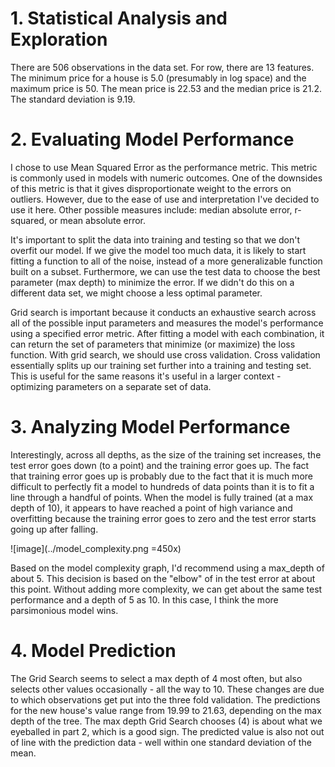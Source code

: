 # 1. Statistical Analysis and Exploration

There are 506 observations in the data set. For row, there are 13 features. The minimum price for a house is 5.0 (presumably in log space) and the maximum price is 50. The mean price is 22.53 and the median price is 21.2. The standard deviation is 9.19.

# 2. Evaluating Model Performance
I chose to use Mean Squared Error as the performance metric. This metric is commonly used in models with numeric outcomes. One of the downsides of this metric is that it gives disproportionate weight to the errors on outliers. However, due to the ease of use and interpretation I've decided to use it here. Other possible measures include:  median absolute error, r-squared, or mean absolute error.

It's important to split the data into training and testing so that we don't overfit our model. If we give the model too much data, it is likely to start fitting a function to all of the noise, instead of a more generalizable function built on a subset. Furthermore, we can use the test data to choose the best parameter (max depth) to minimize the error. If we didn't do this on a different data set, we might choose a less optimal parameter.

Grid search is important because it conducts an exhaustive search across all of the possible input parameters and measures the model's performance using a specified error metric. After fitting a model with each combination, it can return the set of parameters that minimize (or maximize) the loss function. With grid search, we should use cross validation. Cross validation essentially splits up our training set further into a training and testing set. This is useful for the same reasons it's useful in a larger context - optimizing parameters on a separate set of data.

# 3. Analyzing Model Performance
Interestingly, across all depths, as the size of the training set increases, the test error goes down (to a point) and the training error goes up. The fact that training error goes up is probably due to the fact that it is much more difficult to perfectly fit a model to hundreds of data points than it is to fit a line through a handful of points. When the model is fully trained (at a max depth of 10), it appears to have reached a point of high variance and overfitting because the training error goes to zero and the test error starts going up after falling.

![image](../model_complexity.png =450x)

Based on the model complexity graph, I'd recommend using a max_depth of about 5. This decision is based on the "elbow" of in the test error at about this point. Without adding more complexity, we can get about the same test performance and a depth of 5 as 10. In this case, I think the more parsimonious model wins.

# 4. Model Prediction
The Grid Search seems to select a max depth of 4 most often, but also selects other values occasionally - all the way to 10. These changes are due to which observations get put into the three fold validation. The predictions for the new house's value range from 19.99 to 21.63, depending on the max depth of the tree. The max depth Grid Search chooses (4) is about what we eyeballed in part 2, which is a good sign. The predicted value is also not out of line with the prediction data - well within one standard deviation of the mean.